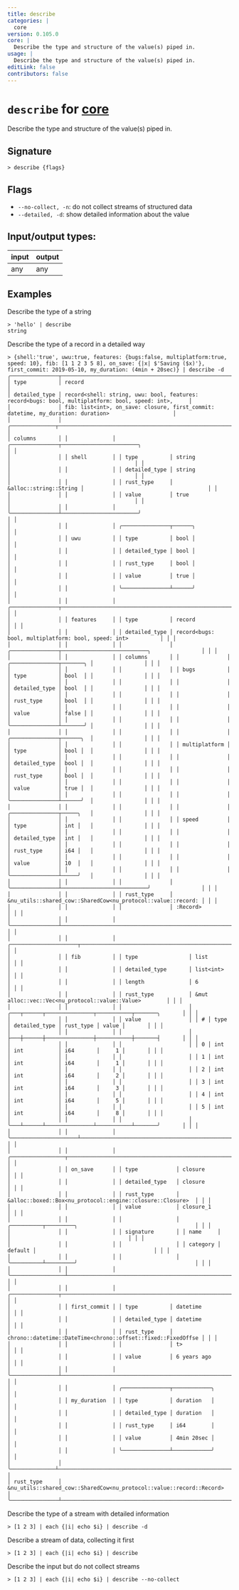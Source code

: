 ```yaml
---
title: describe
categories: |
  core
version: 0.105.0
core: |
  Describe the type and structure of the value(s) piped in.
usage: |
  Describe the type and structure of the value(s) piped in.
editLink: false
contributors: false
---
```

<!-- This file is automatically generated. Please edit the command in https://github.com/nushell/nushell instead. -->

# `describe` for [core](/commands/categories/core.md)

<div class='command-title'>Describe the type and structure of the value(s) piped in.</div>

## Signature

```> describe {flags} ```

## Flags

 -  `--no-collect, -n`: do not collect streams of structured data
 -  `--detailed, -d`: show detailed information about the value


## Input/output types:

| input | output |
| ----- | ------ |
| any   | any    |
## Examples

Describe the type of a string
```nu
> 'hello' | describe
string
```

Describe the type of a record in a detailed way
```nu
> {shell:'true', uwu:true, features: {bugs:false, multiplatform:true, speed: 10}, fib: [1 1 2 3 5 8], on_save: {|x| $'Saving ($x)'}, first_commit: 2019-05-10, my_duration: (4min + 20sec)} | describe -d
╭───────────────┬─────────────────────────────────────────────────────────────────────────────────────────────────────╮
│ type          │ record                                                                                              │
│ detailed_type │ record<shell: string, uwu: bool, features: record<bugs: bool, multiplatform: bool, speed: int>,     │
│               │ fib: list<int>, on_save: closure, first_commit: datetime, my_duration: duration>                    │
│               │ ╭──────────────┬──────────────────────────────────────────────────────────────────────────────────╮ │
│ columns       │ │              │ ╭───────────────┬────────────────────────╮                                       │ │
│               │ │ shell        │ │ type          │ string                 │                                       │ │
│               │ │              │ │ detailed_type │ string                 │                                       │ │
│               │ │              │ │ rust_type     │ &alloc::string::String │                                       │ │
│               │ │              │ │ value         │ true                   │                                       │ │
│               │ │              │ ╰───────────────┴────────────────────────╯                                       │ │
│               │ │              │ ╭───────────────┬──────╮                                                         │ │
│               │ │ uwu          │ │ type          │ bool │                                                         │ │
│               │ │              │ │ detailed_type │ bool │                                                         │ │
│               │ │              │ │ rust_type     │ bool │                                                         │ │
│               │ │              │ │ value         │ true │                                                         │ │
│               │ │              │ ╰───────────────┴──────╯                                                         │ │
│               │ │              │ ╭───────────────┬──────────────────────────────────────────────────────────────╮ │ │
│               │ │ features     │ │ type          │ record                                                       │ │ │
│               │ │              │ │ detailed_type │ record<bugs: bool, multiplatform: bool, speed: int>          │ │ │
│               │ │              │ │               │ ╭───────────────┬───────────────────────────╮                │ │ │
│               │ │              │ │ columns       │ │               │ ╭───────────────┬───────╮ │                │ │ │
│               │ │              │ │               │ │ bugs          │ │ type          │ bool  │ │                │ │ │
│               │ │              │ │               │ │               │ │ detailed_type │ bool  │ │                │ │ │
│               │ │              │ │               │ │               │ │ rust_type     │ bool  │ │                │ │ │
│               │ │              │ │               │ │               │ │ value         │ false │ │                │ │ │
│               │ │              │ │               │ │               │ ╰───────────────┴───────╯ │                │ │ │
│               │ │              │ │               │ │               │ ╭───────────────┬──────╮  │                │ │ │
│               │ │              │ │               │ │ multiplatform │ │ type          │ bool │  │                │ │ │
│               │ │              │ │               │ │               │ │ detailed_type │ bool │  │                │ │ │
│               │ │              │ │               │ │               │ │ rust_type     │ bool │  │                │ │ │
│               │ │              │ │               │ │               │ │ value         │ true │  │                │ │ │
│               │ │              │ │               │ │               │ ╰───────────────┴──────╯  │                │ │ │
│               │ │              │ │               │ │               │ ╭───────────────┬─────╮   │                │ │ │
│               │ │              │ │               │ │ speed         │ │ type          │ int │   │                │ │ │
│               │ │              │ │               │ │               │ │ detailed_type │ int │   │                │ │ │
│               │ │              │ │               │ │               │ │ rust_type     │ i64 │   │                │ │ │
│               │ │              │ │               │ │               │ │ value         │ 10  │   │                │ │ │
│               │ │              │ │               │ │               │ ╰───────────────┴─────╯   │                │ │ │
│               │ │              │ │               │ ╰───────────────┴───────────────────────────╯                │ │ │
│               │ │              │ │ rust_type     │ &nu_utils::shared_cow::SharedCow<nu_protocol::value::record: │ │ │
│               │ │              │ │               │ :Record>                                                     │ │ │
│               │ │              │ ╰───────────────┴──────────────────────────────────────────────────────────────╯ │ │
│               │ │              │ ╭─────────────────────┬────────────────────────────────────────────────────────╮ │ │
│               │ │ fib          │ │ type                │ list                                                   │ │ │
│               │ │              │ │ detailed_type       │ list<int>                                              │ │ │
│               │ │              │ │ length              │ 6                                                      │ │ │
│               │ │              │ │ rust_type           │ &mut alloc::vec::Vec<nu_protocol::value::Value>        │ │ │
│               │ │              │ │                     │ ╭───┬──────┬───────────────┬───────────┬───────╮       │ │ │
│               │ │              │ │ value               │ │ # │ type │ detailed_type │ rust_type │ value │       │ │ │
│               │ │              │ │                     │ ├───┼──────┼───────────────┼───────────┼───────┤       │ │ │
│               │ │              │ │                     │ │ 0 │ int  │ int           │ i64       │     1 │       │ │ │
│               │ │              │ │                     │ │ 1 │ int  │ int           │ i64       │     1 │       │ │ │
│               │ │              │ │                     │ │ 2 │ int  │ int           │ i64       │     2 │       │ │ │
│               │ │              │ │                     │ │ 3 │ int  │ int           │ i64       │     3 │       │ │ │
│               │ │              │ │                     │ │ 4 │ int  │ int           │ i64       │     5 │       │ │ │
│               │ │              │ │                     │ │ 5 │ int  │ int           │ i64       │     8 │       │ │ │
│               │ │              │ │                     │ ╰───┴──────┴───────────────┴───────────┴───────╯       │ │ │
│               │ │              │ ╰─────────────────────┴────────────────────────────────────────────────────────╯ │ │
│               │ │              │ ╭─────────────────┬────────────────────────────────────────────────────────────╮ │ │
│               │ │ on_save      │ │ type            │ closure                                                    │ │ │
│               │ │              │ │ detailed_type   │ closure                                                    │ │ │
│               │ │              │ │ rust_type       │ &alloc::boxed::Box<nu_protocol::engine::closure::Closure>  │ │ │
│               │ │              │ │ value           │ closure_1                                                  │ │ │
│               │ │              │ │                 │ ╭──────────┬─────────╮                                     │ │ │
│               │ │              │ │ signature       │ │ name     │         │                                     │ │ │
│               │ │              │ │                 │ │ category │ default │                                     │ │ │
│               │ │              │ │                 │ ╰──────────┴─────────╯                                     │ │ │
│               │ │              │ ╰─────────────────┴────────────────────────────────────────────────────────────╯ │ │
│               │ │              │ ╭───────────────┬──────────────────────────────────────────────────────────────╮ │ │
│               │ │ first_commit │ │ type          │ datetime                                                     │ │ │
│               │ │              │ │ detailed_type │ datetime                                                     │ │ │
│               │ │              │ │ rust_type     │ chrono::datetime::DateTime<chrono::offset::fixed::FixedOffse │ │ │
│               │ │              │ │               │ t>                                                           │ │ │
│               │ │              │ │ value         │ 6 years ago                                                  │ │ │
│               │ │              │ ╰───────────────┴──────────────────────────────────────────────────────────────╯ │ │
│               │ │              │ ╭───────────────┬────────────╮                                                   │ │
│               │ │ my_duration  │ │ type          │ duration   │                                                   │ │
│               │ │              │ │ detailed_type │ duration   │                                                   │ │
│               │ │              │ │ rust_type     │ i64        │                                                   │ │
│               │ │              │ │ value         │ 4min 20sec │                                                   │ │
│               │ │              │ ╰───────────────┴────────────╯                                                   │ │
│               │ ╰──────────────┴──────────────────────────────────────────────────────────────────────────────────╯ │
│ rust_type     │ &nu_utils::shared_cow::SharedCow<nu_protocol::value::record::Record>                                │
╰───────────────┴─────────────────────────────────────────────────────────────────────────────────────────────────────╯
```

Describe the type of a stream with detailed information
```nu
> [1 2 3] | each {|i| echo $i} | describe -d

```

Describe a stream of data, collecting it first
```nu
> [1 2 3] | each {|i| echo $i} | describe

```

Describe the input but do not collect streams
```nu
> [1 2 3] | each {|i| echo $i} | describe --no-collect

```
